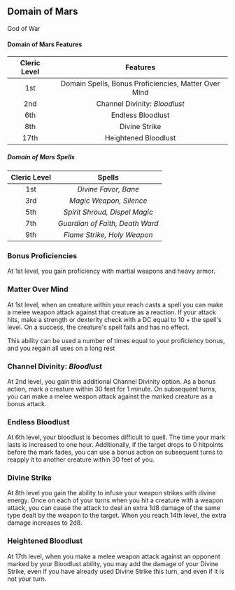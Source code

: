 ## Domain of Mars

God of War

#### Domain of Mars Features

| Cleric Level |                       Features                       |
| :----------: | :--------------------------------------------------: |
|     1st      | Domain Spells, Bonus Proficiencies, Matter Over Mind |
|     2nd      |            Channel Divinity: _Bloodlust_             |
|     6th      |                  Endless Bloodlust                   |
|     8th      |                    Divine Strike                     |
|     17th     |                 Heightened Bloodlust                 |

##### Domain of Mars Spells

| Cleric Level |             Spells              |
| :----------: | :-----------------------------: |
|     1st      |      _Divine Favor, Bane_       |
|     3rd      |     _Magic Weapon, Silence_     |
|     5th      |  _Spirit Shroud, Dispel Magic_  |
|     7th      | _Guardian of Faith, Death Ward_ |
|     9th      |   _Flame Strike, Holy Weapon_   |

### Bonus Proficiencies

At 1st level, you gain proficiency with martial weapons and heavy armor.

### Matter Over Mind

At 1st level, when an creature within your reach casts a spell you can make a melee weapon attack against that creature as a reaction. If your attack hits, make a strength or dexterity check with a DC equal to 10 + the spell's level. On a success, the creature's spell fails and has no effect.

This ability can be used a number of times equal to your proficiency bonus, and you regain all uses on a long rest

### Channel Divinity: _Bloodlust_

At 2nd level, you gain this additional Channel Divinity option. As a bonus action, mark a creature within 30 feet for 1 minute. On subsequent turns, you can make a melee weapon attack against the marked creature as a bonus attack.

### Endless Bloodlust

At 6th level, your bloodlust is becomes difficult to quell. The time your mark lasts is increased to one hour. Additionally, if the target drops to 0 hitpoints before the mark fades, you can use a bonus action on subsequent turns to reapply it to another creature within 30 feet of you.

### Divine Strike

At 8th level you gain the ability to infuse your weapon strikes with divine energy. Once on each of your turns when you hit a creature with a weapon attack, you can cause the attack to deal an extra 1d8 damage of the same type dealt by the weapon to the target. When you reach 14th level, the extra damage increases to 2d8.

### Heightened Bloodlust

At 17th level, when you make a melee weapon attack against an opponent marked by your Bloodlust ability, you may add the damage of your Divine Strike, even if you have already used Divine Strike this turn, and even if it is not your turn.
